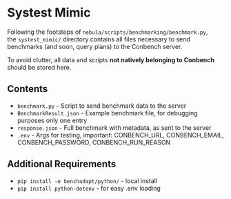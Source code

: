 # Systest Mimic

Following the footsteps of `nebula/scripts/benchmarking/benchmark.py`,  
the `systest_mimic/` directory contains all files necessary to send benchmarks (and soon, query plans) to the Conbench server.

To avoid clutter, all data and scripts **not natively belonging to Conbench** should be stored here.

## Contents

- `benchmark.py` - Script to send benchmark data to the server  
- `BenchmarkResult.json` - Example benchmark file, for debugging purposes only one entry
- `response.json` - Full benchmark with metadata, as sent to the server
- `.env` - Args for testing, important: CONBENCH_URL, CONBENCH_EMAIL, CONBENCH_PASSWORD, CONBENCH_RUN_REASON

## Additional Requirements

- `pip install -e benchadapt/python/` - local install
- `pip install python-dotenv` - for easy .env loading